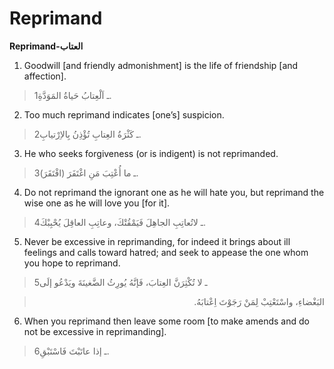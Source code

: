 Reprimand
=========

**Reprimand-العتاب**

1. Goodwill [and friendly admonishment] is the life of friendship [and
affection].

> 1ـ اَلْعِتابُ حَياةُ المَوَدَّةِ.

2. Too much reprimand indicates [one’s] suspicion.

> 2ـ كَثْرَةُ العِتابِ تُؤْذِنُ بِالاِرْتيابِ.

3. He who seeks forgiveness (or is indigent) is not reprimanded.

> 3ـ ما أُعْتِبَ مَنِ اغْتَفَرَ (افْتَقَرَ).

4. Do not reprimand the ignorant one as he will hate you, but reprimand
the wise one as he will love you [for it].

> 4ـ لاتُعاتِبِ الجاهِلَ فَيَمْقُتْكَ، وعاتِبِ العاقِلَ يُحْبِبْكَ.

5. Never be excessive in reprimanding, for indeed it brings about ill
feelings and calls toward hatred; and seek to appease the one whom you
hope to reprimand.

> 5ـ لا تُكْثِرَنَّ العِتابَ، فَإنَّهُ يُورِثُ الضَّغينَةَ ويَدْعُو إلَى
<blockquote dir="rtl">
  <p>
البَغْضاءِ، واسْتَعْتِبْ لِمَنْ رَجَوْتَ اِعْتابَهُ.
  </p>
</blockquote>

6. When you reprimand then leave some room [to make amends and do not be
excessive in reprimanding].

> 6ـ إذا عاتَبْتَ فَاسْتَبْقِ.



